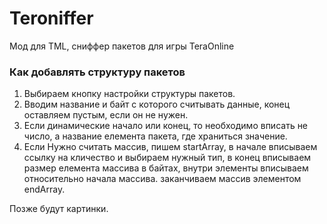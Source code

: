 # Teroniffer
Мод для TML, сниффер пакетов для игры TeraOnline

### Как добавлять структуру пакетов

1.  Выбираем кнопку настройки структуры пакетов.
2.  Вводим название и байт с которого считывать данные, конец оставляем пустым, если он не нужен.
3.  Если динамические начало или конец, то необходимо вписать не число, а название елемента пакета, где храниться значение.
4.  Если Нужно считать массив, пишем startArray, в начале вписываем ссылку на кличество и выбираем нужный тип, в конец вписываем размер елемента массива в байтах, внутри элементы вписываем относительно начала массива. заканчиваем массив элементом endArray.

Позже будут картинки.
